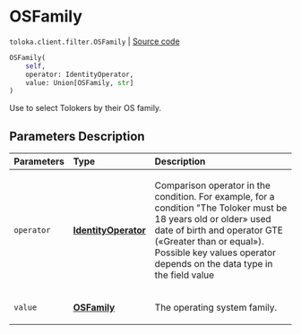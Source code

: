 # OSFamily
`toloka.client.filter.OSFamily` | [Source code](https://github.com/Toloka/toloka-kit/blob/v1.0.1/src/client/filter.py#L470)

```python
OSFamily(
    self,
    operator: IdentityOperator,
    value: Union[OSFamily, str]
)
```

Use to select Tolokers by their OS family.

## Parameters Description

| Parameters | Type | Description |
| :----------| :----| :-----------|
`operator`|**[IdentityOperator](toloka.client.primitives.operators.IdentityOperator.md)**|<p>Comparison operator in the condition. For example, for a condition &quot;The Toloker must be 18 years old or older» used date of birth and operator GTE («Greater than or equal»). Possible key values operator depends on the data type in the field value</p>
`value`|**[OSFamily](toloka.client.filter.OSFamily.OSFamily.md)**|<p>The operating system family.</p>
